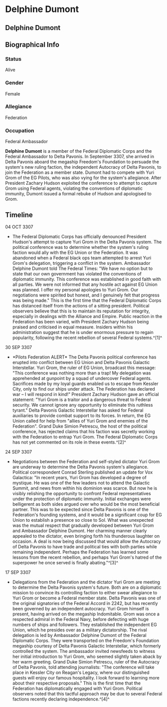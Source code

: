 # Delphine Dumont
## Delphine Dumont

		

## Biographical Info

### Status

Alive

### Gender

Female

### Allegiance

Federation

### Occupation

Federal Ambassador

**Delphine Dumont** is a member of the Federal Diplomatic Corps and the Federal Ambassador to Delta Pavonis. In September 3307, she arrived in Delta Pavonis aboard the megaship Freedom's Foundation to persuade the system's new ruling faction, the independent Autocracy of Delta Pavonis, to join the Federation as a member state. Dumont had to compete with Yuri Grom of the EG Pilots, who was also vying for the system's allegiance. After President Zachary Hudson exploited the conference to attempt to capture Grom using Federal agents, violating the conventions of diplomatic immunity, Dumont issued a formal rebuke of Hudson and apologised to Grom.

## Timeline

04 OCT 3307

- The Federal Diplomatic Corps has officially denounced President Hudson's attempt to capture Yuri Grom in the Delta Pavonis system. The political conference was to determine whether the system's ruling faction would ally with the EG Union or the Federation. It was abandoned when a Federal black ops team attempted to arrest Yuri Grom's delegation, triggering a conflict in the system. Ambassador Delphine Dumont told The Federal Times: "We have no option but to state that our own government has violated the conventions of diplomatic immunity. This conference was established in good faith with all parties. We were not informed that any hostile act against EG Union was planned. I offer my personal apologies to Yuri Grom. Our negotiations were spirited but honest, and I genuinely felt that progress was being made." This is the first time that the Federal Diplomatic Corps has distanced itself from the actions of a sitting president. Political observers believe that this is to maintain its reputation for integrity, especially in dealings with the Alliance and Empire. Public reaction in the Federation has been varied, with President Zachary Hudson being praised and criticised in equal measure. Insiders within his administration suggest that he is under enormous pressure to regain popularity, following the recent rebellion of several Federal systems.^[1]^

30 SEP 3307

- \*Pilots Federation ALERT\*
The Delta Pavonis political conference has erupted into conflict between EG Union and Delta Pavonis Galactic Interstellar. Yuri Grom, the ruler of EG Union, broadcast this message: "This conference was nothing more than a trap! My delegation was apprehended at gunpoint by a squad of undercover Federal agents. Sacrifices made by my loyal guards enabled us to escape from Kessler City, only to find our ships under attack. The Federation has declared war – I will respond in kind!" President Zachary Hudson gave an official statement: "Yuri Grom is a traitor and a dangerous threat to Federal security. We cannot ignore any opportunity to eliminate this ruthless tyrant." Delta Pavonis Galactic Interstellar has asked for Federal auxiliaries to provide combat support to its forces. In return, the EG Union called for help from "allies of Yuri Grom and enemies of the Federation". Grand Duke Simion Petrescu, the host of the political conference, has rejected claims that his faction was secretly working with the Federation to entrap Yuri Grom. The Federal Diplomatic Corps has not yet commented on its role in these events.^[2]^

24 SEP 3307

- Negotiations between the Federation and self-styled dictator Yuri Grom are underway to determine the Delta Pavonis system's allegiance. Political correspondent Conrad Sterling published an update for Vox Galactica: "In recent years, Yuri Grom has developed a degree of mystique. He was one of the few leaders not to attend the Galactic Summit, and news from within his dominion was scarce. But now he is visibly relishing the opportunity to confront Federal representatives under the protection of diplomatic immunity. Initial exchanges were belligerent as both sides argued over who would be the most beneficial partner. This was to be expected since Delta Pavonis is one of the Federation's founding systems, and it would be a significant coup for EG Union to establish a presence so close to Sol. What was unexpected was the mutual respect that gradually developed between Yuri Grom and Ambassador Delphine Dumont. Her charming manner clearly appealed to the dictator, even bringing forth his thunderous laughter on occasion. A deal is now being discussed that would allow the Autocracy of Delta Pavonis to have trade and political ties with both parties while remaining independent. Perhaps the Federation has learned some lessons from the recent rebellion, and perhaps Yuri Grom's hatred of the superpower he once served is finally abating."^[3]^

17 SEP 3307

- Delegations from the Federation and the dictator Yuri Grom are meeting to determine the Delta Pavonis system's future. Both are on a diplomatic mission to convince its controlling faction to either swear allegiance to Yuri Grom or become a Federal member state. Delta Pavonis was one of the original signatories of the Federal Accord in 2242, but has recently been governed by an independent autocracy. Yuri Grom himself is present, having arrived on the megaship Indomitable. Grom was once a respected admiral in the Federal Navy, before defecting with huge numbers of ships and followers. They established the independent EG Union, which he presides over as a military dictatorship. The rival delegation is led by Ambassador Delphine Dumont of the Federal Diplomatic Corps. They were transported on the Freedom's Foundation megaship courtesy of Delta Pavonis Galactic Interstellar, which formerly controlled the system. The ambassador invited newsfeeds to witness her initial introduction to Yuri Grom, who seemed slightly taken aback by her warm greeting. Grand Duke Simion Petrescu, ruler of the Autocracy of Delta Pavonis, told attending journalists: "The conference will take place in Kessler City on Reagan's Legacy, where our distinguished guests will enjoy our famous hospitality. I look forward to learning more about their respective proposals." This is the first time that the Federation has diplomatically engaged with Yuri Grom. Political observers noted that this tactful approach may be due to several Federal factions recently declaring independence.^[4]^